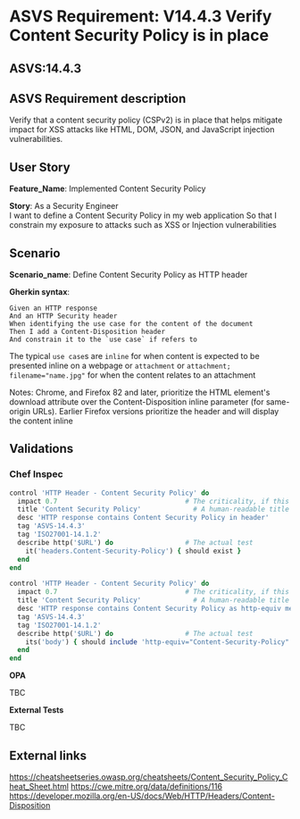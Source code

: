 # ASVS Requirement: V14.4.3 Verify Content Security Policy is in place

## ASVS:14.4.3

## ASVS Requirement description

Verify that a content security policy (CSPv2) is in place that helps mitigate impact for XSS attacks like HTML, DOM, JSON, and JavaScript injection vulnerabilities.

## User Story

**Feature_Name**: Implemented Content Security Policy

**Story**:
As a Security Engineer\
I want to define a Content Security Policy in my web application
So that I constrain my exposure to attacks such as XSS or Injection vulnerabilities

## Scenario

**Scenario_name**: Define Content Security Policy as HTTP header

**Gherkin syntax**:

```gherkin
Given an HTTP response
And an HTTP Security header
When identifying the use case for the content of the document
Then I add a Content-Disposition header
And constrain it to the `use case` if refers to
```

The typical `use case`s are `inline` for when content is expected to be presented inline on a webpage or `attachment` or `attachment; filename="name.jpg"` for when the content relates to an attachment

Notes: Chrome, and Firefox 82 and later, prioritize the HTML <a> element's download attribute over the Content-Disposition inline parameter (for same-origin URLs). Earlier Firefox versions prioritize the header and will display the content inline

## Validations

### Chef Inspec

```ruby
control 'HTTP Header - Content Security Policy' do                        # A unique ID for this control
  impact 0.7                                # The criticality, if this control fails.
  title 'Content Security Policy'             # A human-readable title
  desc 'HTTP response contains Content Security Policy in header'
  tag 'ASVS-14.4.3'
  tag 'ISO27001-14.1.2'
  describe http('$URL') do                  # The actual test
    it('headers.Content-Security-Policy') { should exist }
  end
end

control 'HTTP Header - Content Security Policy' do                        # A unique ID for this control
  impact 0.7                                # The criticality, if this control fails.
  title 'Content Security Policy'             # A human-readable title
  desc 'HTTP response contains Content Security Policy as http-equiv meta tag (useful for CDNs)'
  tag 'ASVS-14.4.3'
  tag 'ISO27001-14.1.2'
  describe http('$URL') do                  # The actual test
    its('body') { should include 'http-equiv="Content-Security-Policy"' }
  end
end
```

**OPA**

TBC

**External Tests**

TBC

## External links

<https://cheatsheetseries.owasp.org/cheatsheets/Content_Security_Policy_Cheat_Sheet.html>
<https://cwe.mitre.org/data/definitions/116>
<https://developer.mozilla.org/en-US/docs/Web/HTTP/Headers/Content-Disposition>
